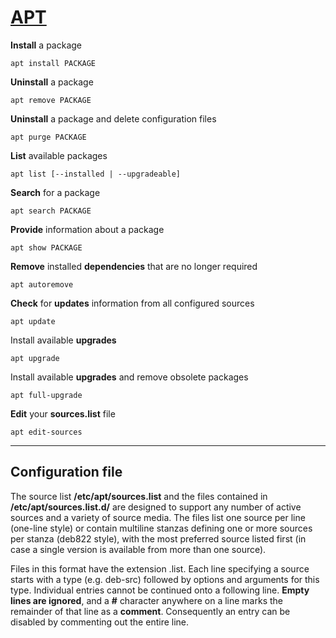 # [APT](https://en.wikipedia.org/wiki/APT_(software))

__Install__ a package
```
apt install PACKAGE
```

__Uninstall__ a package
```
apt remove PACKAGE
```

__Uninstall__ a package and delete configuration files
```
apt purge PACKAGE
```

__List__ available packages
```
apt list [--installed | --upgradeable]
```

__Search__ for a package
```
apt search PACKAGE
```

__Provide__ information about a package
```
apt show PACKAGE
```

__Remove__ installed __dependencies__ that are no longer required
```
apt autoremove
```

__Check__ for __updates__ information from all configured sources
```
apt update
```

Install available __upgrades__
```
apt upgrade
```

Install available __upgrades__ and remove obsolete packages
```
apt full-upgrade
```

__Edit__ your __sources.list__ file
```
apt edit-sources
```

---
## Configuration file
The source list __/etc/apt/sources.list__ and the files contained in __/etc/apt/sources.list.d/__
are designed to support any number of active sources and a variety of source media. The
files list one source per line (one-line style) or contain multiline stanzas defining one
or more sources per stanza (deb822 style), with the most preferred source listed first (in
case a single version is available from more than one source).

Files in this format have the extension .list. Each line specifying a source starts with a
type (e.g.  deb-src) followed by options and arguments for this type. Individual entries
cannot be continued onto a following line. __Empty lines are ignored__, and a __#__ character
anywhere on a line marks the remainder of that line as a __comment__. Consequently an entry
can be disabled by commenting out the entire line.
